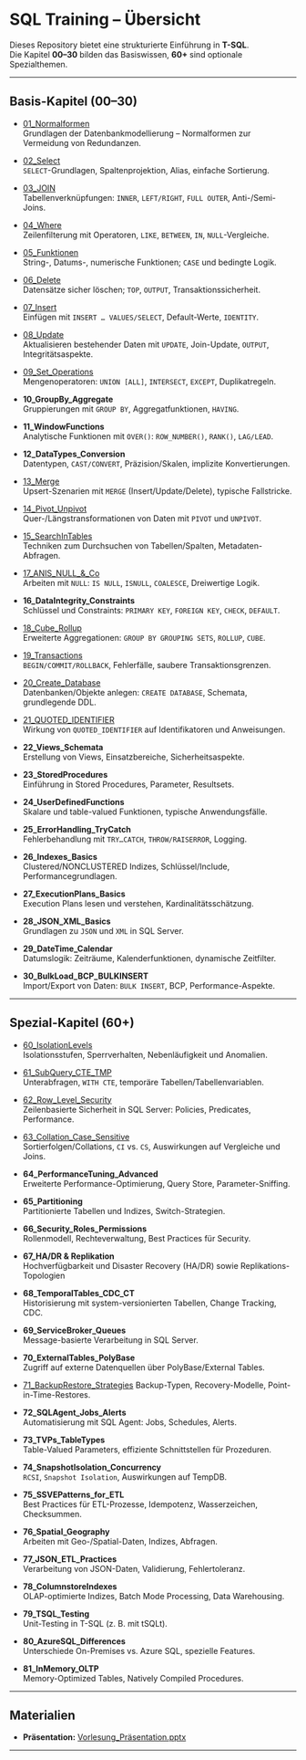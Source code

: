 # SQL Training – Übersicht

Dieses Repository bietet eine strukturierte Einführung in **T-SQL**.  
Die Kapitel **00–30** bilden das Basiswissen, **60+** sind optionale Spezialthemen.

---

## Basis-Kapitel (00–30)

- [01_Normalformen](https://github.com/ErhardRainer/SQL_Training/tree/main/T-SQL/01_Normalformen)  
  Grundlagen der Datenbankmodellierung – Normalformen zur Vermeidung von Redundanzen.

- [02_Select](https://github.com/ErhardRainer/SQL_Training/tree/main/T-SQL/02_Select)  
  `SELECT`-Grundlagen, Spaltenprojektion, Alias, einfache Sortierung.

- [03_JOIN](https://github.com/ErhardRainer/SQL_Training/tree/main/T-SQL/03_JOIN)  
  Tabellenverknüpfungen: `INNER`, `LEFT/RIGHT`, `FULL OUTER`, Anti-/Semi-Joins.

- [04_Where](https://github.com/ErhardRainer/SQL_Training/tree/main/T-SQL/04_Where)  
  Zeilenfilterung mit Operatoren, `LIKE`, `BETWEEN`, `IN`, `NULL`-Vergleiche.

- [05_Funktionen](https://github.com/ErhardRainer/SQL_Training/tree/main/T-SQL/05_Funktionen)  
  String-, Datums-, numerische Funktionen; `CASE` und bedingte Logik.

- [06_Delete](https://github.com/ErhardRainer/SQL_Training/tree/main/T-SQL/06_Delete)  
  Datensätze sicher löschen; `TOP`, `OUTPUT`, Transaktionssicherheit.

- [07_Insert](https://github.com/ErhardRainer/SQL_Training/tree/main/T-SQL/07_Insert)  
  Einfügen mit `INSERT … VALUES/SELECT`, Default-Werte, `IDENTITY`.

- [08_Update](https://github.com/ErhardRainer/SQL_Training/tree/main/T-SQL/08_Update)  
  Aktualisieren bestehender Daten mit `UPDATE`, Join-Update, `OUTPUT`, Integritätsaspekte.

- [09_Set_Operations](https://github.com/ErhardRainer/SQL_Training/tree/main/T-SQL/09_Set_Operations)  
  Mengenoperatoren: `UNION [ALL]`, `INTERSECT`, `EXCEPT`, Duplikatregeln.

- **10_GroupBy_Aggregate**  
  Gruppierungen mit `GROUP BY`, Aggregatfunktionen, `HAVING`.

- **11_WindowFunctions**  
  Analytische Funktionen mit `OVER()`: `ROW_NUMBER()`, `RANK()`, `LAG/LEAD`.

- **12_DataTypes_Conversion**  
  Datentypen, `CAST/CONVERT`, Präzision/Skalen, implizite Konvertierungen.

- [13_Merge](https://github.com/ErhardRainer/SQL_Training/tree/main/T-SQL/13_Merge)  
  Upsert-Szenarien mit `MERGE` (Insert/Update/Delete), typische Fallstricke.

- [14_Pivot_Unpivot](https://github.com/ErhardRainer/SQL_Training/tree/main/T-SQL/14_Pivot_Unpivot)  
  Quer-/Längstransformationen von Daten mit `PIVOT` und `UNPIVOT`.

- [15_SearchInTables](https://github.com/ErhardRainer/SQL_Training/tree/main/T-SQL/15_SearchInTables)  
  Techniken zum Durchsuchen von Tabellen/Spalten, Metadaten-Abfragen.

- [17_ANIS_NULL_&_Co](https://github.com/ErhardRainer/SQL_Training/tree/main/T-SQL/17_ANIS_NULL%20%26%20Co)  
  Arbeiten mit `NULL`: `IS NULL`, `ISNULL`, `COALESCE`, Dreiwertige Logik.

- **16_DataIntegrity_Constraints**  
  Schlüssel und Constraints: `PRIMARY KEY`, `FOREIGN KEY`, `CHECK`, `DEFAULT`.

- [18_Cube_Rollup](https://github.com/ErhardRainer/SQL_Training/tree/main/T-SQL/18_Cube_Rollup)  
  Erweiterte Aggregationen: `GROUP BY GROUPING SETS`, `ROLLUP`, `CUBE`.

- [19_Transactions](https://github.com/ErhardRainer/SQL_Training/tree/main/T-SQL/19_Transactions)  
  `BEGIN/COMMIT/ROLLBACK`, Fehlerfälle, saubere Transaktionsgrenzen.

- [20_Create_Database](https://github.com/ErhardRainer/SQL_Training/tree/main/T-SQL/20_Create_Database)  
  Datenbanken/Objekte anlegen: `CREATE DATABASE`, Schemata, grundlegende DDL.

- [21_QUOTED_IDENTIFIER](https://github.com/ErhardRainer/SQL_Training/tree/main/T-SQL/21_QUOTED_IDENTIFIER)  
  Wirkung von `QUOTED_IDENTIFIER` auf Identifikatoren und Anweisungen.

- **22_Views_Schemata**  
  Erstellung von Views, Einsatzbereiche, Sicherheitsaspekte.

- **23_StoredProcedures**  
  Einführung in Stored Procedures, Parameter, Resultsets.

- **24_UserDefinedFunctions**  
  Skalare und table-valued Funktionen, typische Anwendungsfälle.

- **25_ErrorHandling_TryCatch**  
  Fehlerbehandlung mit `TRY…CATCH`, `THROW/RAISERROR`, Logging.

- **26_Indexes_Basics**  
  Clustered/NONCLUSTERED Indizes, Schlüssel/Include, Performancegrundlagen.

- **27_ExecutionPlans_Basics**  
  Execution Plans lesen und verstehen, Kardinalitätsschätzung.

- **28_JSON_XML_Basics**  
  Grundlagen zu `JSON` und `XML` in SQL Server.

- **29_DateTime_Calendar**  
  Datumslogik: Zeiträume, Kalenderfunktionen, dynamische Zeitfilter.

- **30_BulkLoad_BCP_BULKINSERT**  
  Import/Export von Daten: `BULK INSERT`, BCP, Performance-Aspekte.

---

## Spezial-Kapitel (60+)

- [60_IsolationLevels](https://github.com/ErhardRainer/SQL_Training/tree/main/T-SQL/60_IsolationLevels)  
  Isolationsstufen, Sperrverhalten, Nebenläufigkeit und Anomalien.

- [61_SubQuery_CTE_TMP](https://github.com/ErhardRainer/SQL_Training/tree/main/T-SQL/61_SubQuery_CTE_TMP)  
  Unterabfragen, `WITH CTE`, temporäre Tabellen/Tabellenvariablen.

- [62_Row_Level_Security](https://github.com/ErhardRainer/SQL_Training/tree/main/T-SQL/62_Row_Level_Security)  
  Zeilenbasierte Sicherheit in SQL Server: Policies, Predicates, Performance.

- [63_Collation_Case_Sensitive](https://github.com/ErhardRainer/SQL_Training/tree/main/T-SQL/63_Collation_Case_Sensitive)  
  Sortierfolgen/Collations, `CI` vs. `CS`, Auswirkungen auf Vergleiche und Joins.

- **64_PerformanceTuning_Advanced**  
  Erweiterte Performance-Optimierung, Query Store, Parameter-Sniffing.

- **65_Partitioning**  
  Partitionierte Tabellen und Indizes, Switch-Strategien.

- **66_Security_Roles_Permissions**  
  Rollenmodell, Rechteverwaltung, Best Practices für Security.

- **67_HA/DR & Replikation**  
  Hochverfügbarkeit und Disaster Recovery (HA/DR) sowie Replikations-Topologien

- **68_TemporalTables_CDC_CT**  
  Historisierung mit system-versionierten Tabellen, Change Tracking, CDC.
  
- **69_ServiceBroker_Queues**  
  Message-basierte Verarbeitung in SQL Server.

- **70_ExternalTables_PolyBase**  
  Zugriff auf externe Datenquellen über PolyBase/External Tables.

- [71_BackupRestore_Strategies](https://github.com/ErhardRainer/SQL_Training/tree/main/T-SQL/71_BackupRestore_Strategies)
  Backup-Typen, Recovery-Modelle, Point-in-Time-Restores.

- **72_SQLAgent_Jobs_Alerts**  
  Automatisierung mit SQL Agent: Jobs, Schedules, Alerts.

- **73_TVPs_TableTypes**  
  Table-Valued Parameters, effiziente Schnittstellen für Prozeduren.

- **74_SnapshotIsolation_Concurrency**  
  `RCSI`, `Snapshot Isolation`, Auswirkungen auf TempDB.

- **75_SSVEPatterns_for_ETL**  
  Best Practices für ETL-Prozesse, Idempotenz, Wasserzeichen, Checksummen.

- **76_Spatial_Geography**  
  Arbeiten mit Geo-/Spatial-Daten, Indizes, Abfragen.

- **77_JSON_ETL_Practices**  
  Verarbeitung von JSON-Daten, Validierung, Fehlertoleranz.

- **78_ColumnstoreIndexes**  
  OLAP-optimierte Indizes, Batch Mode Processing, Data Warehousing.

- **79_TSQL_Testing**  
  Unit-Testing in T-SQL (z. B. mit tSQLt).

- **80_AzureSQL_Differences**  
  Unterschiede On-Premises vs. Azure SQL, spezielle Features.

- **81_InMemory_OLTP**  
  Memory-Optimized Tables, Natively Compiled Procedures.

---

## Materialien

- **Präsentation:** [Vorlesung_Präsentation.pptx](https://github.com/ErhardRainer/SQL_Training/blob/main/T-SQL/Vorlesung_Pr%C3%A4sentation.pptx)

---
